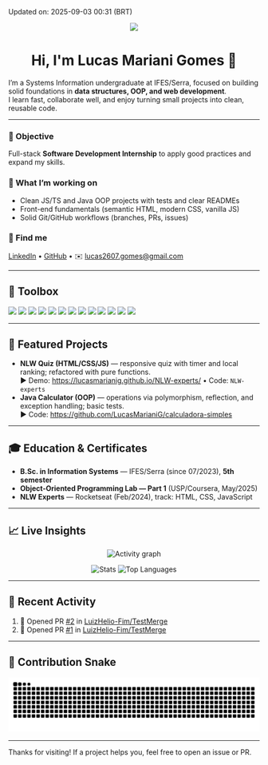 <!-- This line is auto-edited by an Action -->
<!--UPDATE--> Updated on: 2025-09-03 00:31 (BRT)

<p align="center">
  <img src="https://readme-typing-svg.demolab.com?font=Fira+Code&size=22&pause=1200&center=true&vCenter=true&width=980&lines=SI+Undergrad+%40+IFES+Serra+(5th+semester);Full-Stack+Internship+Track;HTML+%2F+CSS+%2F+JavaScript+%2F+Java+%2F+SQL" />
</p>

<h1 align="center">Hi, I'm <b>Lucas Mariani Gomes</b> 👋</h1>

I’m a Systems Information undergraduate at IFES/Serra, focused on building solid foundations in **data structures, OOP, and web development**.  
I learn fast, collaborate well, and enjoy turning small projects into clean, reusable code.

---

### 🎯 Objective
Full-stack **Software Development Internship** to apply good practices and expand my skills.

### 🧭 What I’m working on
- Clean JS/TS and Java OOP projects with tests and clear READMEs  
- Front-end fundamentals (semantic HTML, modern CSS, vanilla JS)  
- Solid Git/GitHub workflows (branches, PRs, issues)

### 🔗 Find me
[LinkedIn](https://www.linkedin.com/in/lucas-mariani-gomes-34377a231) • [GitHub](https://github.com/LucasMarianiG) • ✉️ lucas2607.gomes@gmail.com

---

## 🧰 Toolbox
<p>
  <img height="28" src="https://img.shields.io/badge/Java-007396?logo=java&logoColor=white"/>
  <img height="28" src="https://img.shields.io/badge/JavaScript-F7DF1E?logo=javascript&logoColor=000"/>
  <img height="28" src="https://img.shields.io/badge/TypeScript-3178C6?logo=typescript&logoColor=white"/>
  <img height="28" src="https://img.shields.io/badge/Python-3776AB?logo=python&logoColor=white"/>
  <img height="28" src="https://img.shields.io/badge/C%23-239120?logo=csharp&logoColor=white"/>
  <img height="28" src="https://img.shields.io/badge/HTML5-E34F26?logo=html5&logoColor=white"/>
  <img height="28" src="https://img.shields.io/badge/CSS3-1572B6?logo=css3&logoColor=white"/>
  <img height="28" src="https://img.shields.io/badge/SQL-336791?logo=postgresql&logoColor=white"/>
  <img height="28" src="https://img.shields.io/badge/AWS-(basics)-232F3E?logo=amazonaws&logoColor=white"/>
  <img height="28" src="https://img.shields.io/badge/Git-F05032?logo=git&logoColor=white"/>
  <img height="28" src="https://img.shields.io/badge/GitHub-181717?logo=github&logoColor=white"/>
  <img height="28" src="https://img.shields.io/badge/Linux-000000?logo=linux&logoColor=white"/>
  <img height="28" src="https://img.shields.io/badge/Windows-0078D6?logo=windows&logoColor=white"/>
</p>


---

## 🧪 Featured Projects
- **NLW Quiz (HTML/CSS/JS)** — responsive quiz with timer and local ranking; refactored with pure functions.  
  ▶ Demo: https://lucasmarianig.github.io/NLW-experts/ • Code: `NLW-experts`
- **Java Calculator (OOP)** — operations via polymorphism, reflection, and exception handling; basic tests.  
  ▶ Code: https://github.com/LucasMarianiG/calculadora-simples

---

## 🎓 Education & Certificates
- **B.Sc. in Information Systems** — IFES/Serra (since 07/2023), **5th semester**  
- **Object-Oriented Programming Lab — Part 1** (USP/Coursera, May/2025)  
- **NLW Experts** — Rocketseat (Feb/2024), track: HTML, CSS, JavaScript

---

## 📈 Live Insights
<p align="center">
  <img src="https://github-readme-activity-graph.vercel.app/graph?username=LucasMarianiG&theme=github-dark&hide_border=true" alt="Activity graph"/>
</p>

<p align="center">
  <img src="https://github-readme-stats.vercel.app/api?username=LucasMarianiG&show_icons=true&theme=github_dark&hide_border=true&include_all_commits=true&count_private=true" alt="Stats"/>
  <img src="https://github-readme-stats.vercel.app/api/top-langs/?username=LucasMarianiG&layout=compact&langs_count=8&theme=github_dark&hide_border=true" alt="Top Languages"/>
</p>

<!--
## 🏆 Trophies
<p align="center">
  <img src="https://github-profile-trophy.vercel.app/?username=LucasMarianiG&theme=onedark&no-frame=true&no-bg=true&row=1&column=6" alt="Trophies"/>
</p>
-->

---

## 🔔 Recent Activity
<!--START_SECTION:activity-->
1. 💪 Opened PR [#2](https://github.com//LuizHelio-Fim/TestMerge/pull/2) in [LuizHelio-Fim/TestMerge](https://github.com//LuizHelio-Fim/TestMerge)
2. 💪 Opened PR [#1](https://github.com//LuizHelio-Fim/TestMerge/pull/1) in [LuizHelio-Fim/TestMerge](https://github.com//LuizHelio-Fim/TestMerge)
<!--END_SECTION:activity-->

---

## 🐍 Contribution Snake
![snake](https://raw.githubusercontent.com/LucasMarianiG/LucasMarianiG/output/snake-dark.svg)

---

Thanks for visiting! If a project helps you, feel free to open an issue or PR.

